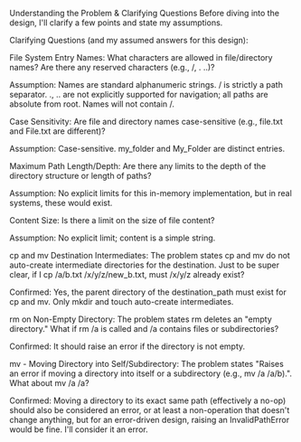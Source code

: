 Understanding the Problem & Clarifying Questions
Before diving into the design, I'll clarify a few points and state my assumptions.

Clarifying Questions (and my assumed answers for this design):

File System Entry Names: What characters are allowed in file/directory names? Are there any reserved characters (e.g., /, . ..)?

Assumption: Names are standard alphanumeric strings. / is strictly a path separator. ., .. are not explicitly supported for navigation; all paths are absolute from root. Names will not contain /.

Case Sensitivity: Are file and directory names case-sensitive (e.g., file.txt and File.txt are different)?

Assumption: Case-sensitive. my_folder and My_Folder are distinct entries.

Maximum Path Length/Depth: Are there any limits to the depth of the directory structure or length of paths?

Assumption: No explicit limits for this in-memory implementation, but in real systems, these would exist.

Content Size: Is there a limit on the size of file content?

Assumption: No explicit limit; content is a simple string.

cp and mv Destination Intermediates: The problem states cp and mv do not auto-create intermediate directories for the destination. Just to be super clear, if I cp /a/b.txt /x/y/z/new_b.txt, must /x/y/z already exist?

Confirmed: Yes, the parent directory of the destination_path must exist for cp and mv. Only mkdir and touch auto-create intermediates.

rm on Non-Empty Directory: The problem states rm deletes an "empty directory." What if rm /a is called and /a contains files or subdirectories?

Confirmed: It should raise an error if the directory is not empty.

mv - Moving Directory into Self/Subdirectory: The problem states "Raises an error if moving a directory into itself or a subdirectory (e.g., mv /a /a/b).". What about mv /a /a?

Confirmed: Moving a directory to its exact same path (effectively a no-op) should also be considered an error, or at least a non-operation that doesn't change anything, but for an error-driven design, raising an InvalidPathError would be fine. I'll consider it an error.
